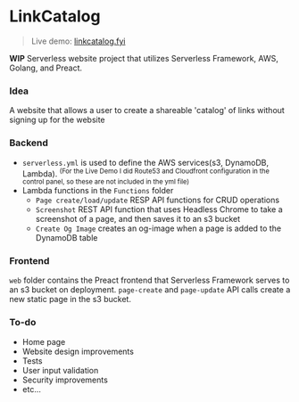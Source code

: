# LinkCatalog
> Live demo: [linkcatalog.fyi](https://linkcatalog.fyi)

**WIP** Serverless website project that utilizes Serverless Framework, AWS, Golang, and Preact.

### Idea
A website that allows a user to create a shareable 'catalog' of links without signing up for the website

### Backend
- `serverless.yml` is used to define the AWS services(s3, DynamoDB, Lambda). <sup>(For the Live Demo I did Route53 and Cloudfront configuration in the control panel, so these are not included in the yml file)
- Lambda functions in the `Functions` folder
  - `Page create/load/update` RESP API functions for CRUD operations 
  - `Screenshot` REST API function that uses Headless Chrome to take a screenshot of a page, and then saves it to an s3 bucket
  - `Create Og Image` creates an og-image when a page is added to the DynamoDB table

### Frontend
`web` folder contains the Preact frontend that Serverless Framework serves to an s3 bucket on deployment. `page-create` and `page-update` API calls create a new static page in the s3 bucket.

 ### To-do
  - Home page
  - Website design improvements
  - Tests
  - User input validation
  - Security improvements
  - etc...
